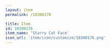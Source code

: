 ```yaml
---
layout: item
permalink: /10300176

title: Item
id: 10300176
item_name: 'Starry Cat Face'
icon_url: 'item/icon/customize/10300176.png'
---
```


